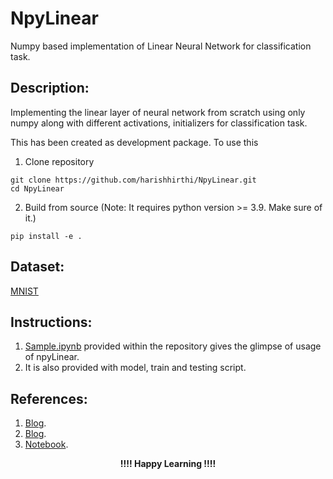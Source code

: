# NpyLinear
Numpy based implementation of Linear Neural Network for classification task.

## Description:
Implementing the linear layer of neural network from scratch using only numpy along with different activations, initializers for classification task. 

This has been created as development package. To use this

1. Clone repository
```
git clone https://github.com/harishhirthi/NpyLinear.git
cd NpyLinear
```
2. Build from source (Note: It requires python version >= 3.9. Make sure of it.)
```
pip install -e .
```

## Dataset:
[MNIST](https://www.kaggle.com/competitions/digit-recognizer/overview)

## Instructions:
1. [Sample.ipynb](Sample.ipynb) provided within the repository gives the glimpse of usage of npyLinear.
2. It is also provided with model, train and testing script.

## References:
1. [Blog](https://medium.com/towards-data-science/math-neural-network-from-scratch-in-python-d6da9f29ce65).
2. [Blog](https://medium.com/@waadlingaadil/learn-to-build-a-neural-network-from-scratch-yes-really-cac4ca457efc).
3. [Notebook](https://www.kaggle.com/code/scaomath/simple-neural-network-for-mnist-numpy-from-scratch/notebook).

<div align="center">
  <strong> !!!! Happy Learning !!!! </strong>
</div>
